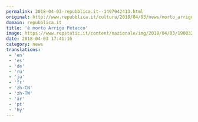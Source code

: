 ```yaml
---
permalink: 2018-04-03-repubblica.it--1497942413.html
original: http://www.repubblica.it/cultura/2018/04/03/news/morto_arrigo_petacco-192880091/?rss
domain: repubblica.it
title: 'è morto Arrigo Petacco'
image: https://www.repstatic.it/content/nazionale/img/2018/04/03/190032517-ad7ac4e3-262b-4f1c-8f96-ca45d2ac07d2.jpg
date: 2018-04-03 17:41:16
category: news
translations: 
 - 'en'
 - 'es'
 - 'de'
 - 'ru'
 - 'ja'
 - 'fr'
 - 'zh-CN'
 - 'zh-TW'
 - 'ar'
 - 'pt'
 - 'hy'
---
```


